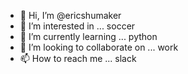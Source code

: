 - 👋 Hi, I’m @ericshumaker
- 👀 I’m interested in ... soccer
- 🌱 I’m currently learning ... python
- 💞️ I’m looking to collaborate on ... work
- 📫 How to reach me ... slack

<!---
ericshumaker/ericshumaker is a ✨ special ✨ repository because its `README.md` (this file) appears on your GitHub profile.
You can click the Preview link to take a look at your changes.
--->

